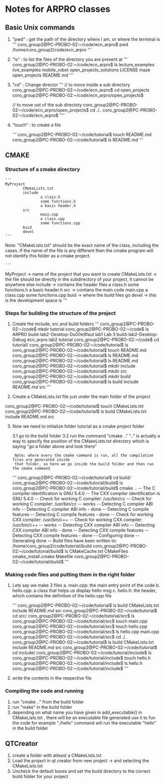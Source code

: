 # Notes for ARPRO classes 


## Basic Unix commands 

1. "pwd"	: get the path of the directory where I am, or where the terminal is 
	'''
	coro_group2@PC-PROBO-02:~/code/ecn_arpro$ pwd 
	/home/coro_group2/code/ecn_arpro
	'''
2. "ls"		: to list the files of the directory you are present at 
	'''
	coro_group2@PC-PROBO-02:~/code/ecn_arpro$ ls 
	lecture_examples  live_examples  mobile_robot   open_projects_solutions
	LICENSE           maze           open_projects  README.md
	'''
3. "cd"		:  Change director
	'''
	// to move inside a sub directory 
	coro_group2@PC-PROBO-02:~/code/ecn_arpro$ cd open_projects
	coro_group2@PC-PROBO-02:~/code/ecn_arpro/open_projects$

	// to move out of the sub directoty 
	coro_group2@PC-PROBO-02:~/code/ecn_arpro/open_projects$ cd ./..
	coro_group2@PC-PROBO-02:~/code/ecn_arpro$
	''''
4. "touch"	: to create a file

	'''
	coro_group2@PC-PROBO-02:~/code/tutorial$ touch README.md
	coro_group2@PC-PROBO-02:~/code/tutorial$ ls 
	README.md
	'''

## CMAKE 

### Structure of a cmake directory 

    '''
    MyProject
            CMakeLists.txt
            include
                    a class.h
                    some functions.h
                    a basic header.h
            src
                    main.cpp
                    a class.cpp
                    some functions.cpp
            buid
            devel
    '''
Note: "CMakeLists.txt" should be the exact name of the class, including the cases. 
If the name of the file is any different then the cmake program will not identify this folder as a cmake project. 

    '''
MyProject  -> name of the project that you want to create 
	CMakeLists.txt -> the file should be directly in the subdirectory of your project, it cannot be anywhere else
	include -> contains the header files
		a class.h
		some functions.h
		a basic header.h
	src	-> contians the main code
		main.cpp
		a class.cpp
		some functions.cpp
	buid -> where the build files go
	devel -> this is the development space is
    '''

### Steps for building the structure of the project 

1. Create the include, src and build folders 
    '''
    coro_group2@PC-PROBO-02:~/code$ mkdir tutorial
    coro_group2@PC-PROBO-02:~/code$ ls
    ARPRO                     build-lab2-Desktop-Du00e9faut  lab1  Lab 3
    build-lab2-Desktop-Debug  ecn_arpro                      lab2  tutorial
    coro_group2@PC-PROBO-02:~/code$ cd tutorial/
    coro_group2@PC-PROBO-02:~/code/tutorial$ ls
    coro_group2@PC-PROBO-02:~/code/tutorial$ touch README.md
    coro_group2@PC-PROBO-02:~/code/tutorial$ ls
    README.md
    coro_group2@PC-PROBO-02:~/code/tutorial$ ls
    README.md
    coro_group2@PC-PROBO-02:~/code/tutorial$ mkdir include
    coro_group2@PC-PROBO-02:~/code/tutorial$ mkdir src
    coro_group2@PC-PROBO-02:~/code/tutorial$ mkdir build
    coro_group2@PC-PROBO-02:~/code/tutorial$ ls
    build  include  README.md  src
    '''

2. Create a CMakeLists.txt file just under the main folder of the project 

coro_group2@PC-PROBO-02:~/code/tutorial$ touch CMakeLists.txt
coro_group2@PC-PROBO-02:~/code/tutorial$ ls 
build  CMakeLists.txt  include  README.md  src

3. Now we need to initialize folder tutorial as a cmake project folder 

	3.1 go to the build folder 
	3.2 run the command "cmake .."
		".." is actually a way to specify the position of the CMakeLists.txt directory 
		which is saying "go a folder above and look there"
		
		Note: where every the cmake command is run, all the compilation files are generated inside 
		that folder, so here we go inside the build folder and then run the cmake command 
		
	'''
	coro_group2@PC-PROBO-02:~/code/tutorial$ cd build/
	coro_group2@PC-PROBO-02:~/code/tutorial/build$ ls 
	coro_group2@PC-PROBO-02:~/code/tutorial/build$ cmake ..
	-- The C compiler identification is GNU 5.4.0
	-- The CXX compiler identification is GNU 5.4.0
	-- Check for working C compiler: /usr/bin/cc
	-- Check for working C compiler: /usr/bin/cc -- works
	-- Detecting C compiler ABI info
	-- Detecting C compiler ABI info - done
	-- Detecting C compile features
	-- Detecting C compile features - done
	-- Check for working CXX compiler: /usr/bin/c++
	-- Check for working CXX compiler: /usr/bin/c++ -- works
	-- Detecting CXX compiler ABI info
	-- Detecting CXX compiler ABI info - done
	-- Detecting CXX compile features
	-- Detecting CXX compile features - done
	-- Configuring done
	-- Generating done
	-- Build files have been written to: /home/coro_group2/code/tutorial/build
	coro_group2@PC-PROBO-02:~/code/tutorial/build$ ls 
	CMakeCache.txt  CMakeFiles  cmake_install.cmake  Makefile
	coro_group2@PC-PROBO-02:~/code/tutorial/build$
	'''


### Making code files and putting them in the right folder

1. Lets say we make 3 files 
	a. main.cpp: the main entry point of the code
	b. hello.cpp: a class that helps us display hello msg 
	c. hello.h: the header, which contains the definition of the hello.cpp file

	'''
	coro_group2@PC-PROBO-02:~/code/tutorial$ ls 
	build  CMakeLists.txt  include  README.md  src
	coro_group2@PC-PROBO-02:~/code/tutorial$ cd src/
	coro_group2@PC-PROBO-02:~/code/tutorial/src$ ls 
	coro_group2@PC-PROBO-02:~/code/tutorial/src$ touch main.cpp
	coro_group2@PC-PROBO-02:~/code/tutorial/src$ touch hello.cpp
	coro_group2@PC-PROBO-02:~/code/tutorial/src$ ls 
	hello.cpp  main.cpp
	coro_group2@PC-PROBO-02:~/code/tutorial/src$ cd ./..
	coro_group2@PC-PROBO-02:~/code/tutorial$ ls 
	build  CMakeLists.txt  include  README.md  src
	coro_group2@PC-PROBO-02:~/code/tutorial$ cd include/
	coro_group2@PC-PROBO-02:~/code/tutorial/include$ ls 
	coro_group2@PC-PROBO-02:~/code/tutorial/include$ touch hello.h
	coro_group2@PC-PROBO-02:~/code/tutorial/include$ ls 
	hello.h
	coro_group2@PC-PROBO-02:~/code/tutorial/include$ 
	''' 

2. write the contents in the respective file
### Compiling the code and running
1. run "cmake .." from the build folder
2. run "make" in the build folder
3. depending on what name you have given in add_executable() in CMakeLists.txt , there will be an executable file generated
    use it to fun the code for example  "./hello" command will run the executable "hello" in the build folder

## QTCreator
1. create a folder with atleast a CMakeLists.txt
2. Load the project in qt creator from new project -> and selecting the CMakeLists.txt
3. Uncheck the default boxes and set the build directory to the correct build folder for your project
